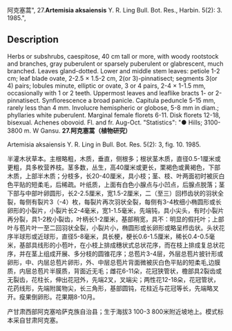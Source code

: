 阿克塞蒿",
27.**Artemisia aksaiensis** Y. R. Ling Bull. Bot. Res., Harbin. 5(2): 3. 1985.",

## Description
Herbs or subshrubs, caespitose, 40 cm tall or more, with woody rootstock and branches, gray puberulent or sparsely puberulent or glabrescent, much branched. Leaves gland-dotted. Lower and middle stem leaves: petiole 1-2 cm; leaf blade ovate, 2-2.5 × 1.5-2 cm, 2(or 3)-pinnatisect; segments 3(or 4) pairs; lobules minute, elliptic or ovate, 3 or 4 pairs, 2-4 × 1-1.5 mm, occasionally with 1 or 2 teeth. Uppermost leaves and leaflike bracts 1- or 2-pinnatisect. Synflorescence a broad panicle. Capitula peduncle 5-15 mm, rarely less than 4 mm. Involucre hemispheric or globose, 5-8 mm in diam.; phyllaries white puberulent. Marginal female florets 6-11. Disk florets 12-18, bisexual. Achenes obovoid. Fl. and fr. Aug-Oct.
  "Statistics": "● Hills; 3100-3800 m. W Gansu.
**27.阿克塞蒿（植物研究）**

Artemisia aksaiensis Y. R. Ling in Bull. Bot. Res. 5(2): 3, fig. 10. 1985.

半灌木状草本。主根略粗，木质，垂直，侧根多；根状茎木质，直径0.5-1厘米或更粗，具多枚营养枝。茎多数，丛生，高40厘米或更长，栗褐色或黄褐色，下部木质，上部半木质；分枝多，长20-40厘米，具小枝；茎、枝、叶两面初时被灰白色平贴的短柔毛，后稀疏。叶纸质，上面有白色小腺点与小凹点，后腺点脱落；茎下部与中部叶卵圆形，长2-2.5厘米，宽1.5-2厘米，二（至三）回栉齿状的羽状全裂，每侧有裂片3（-4）枚，每裂片再次羽状全裂，每侧有3-4枚细小椭圆形或长卵形的小裂片，小裂片长2-4毫米，宽1-1.5毫米，先端钝，具小尖头，有时小裂片再分裂，具1-2枚小裂齿，叶柄长1-2厘米，基部稍宽，具不：明显的假托叶；上部叶与苞片叶一至二回羽状全裂，小裂片小，椭圆形或长卵形或略呈栉齿状。头状花序半球形或近球形，直径5-8毫米，具长梗，梗长0.6-1.5厘米，稀长0.4-0.5毫米，基部具线形的小苞叶，在小枝上排成穗状式总状花序，而在枝上排成复总状花序，并在茎上组成开展、多分枝的圆锥花序；总苞片3-4层，外层总苞片披针形或卵形，中、内层总苞片卵形，外、中层总苞片背面微被灰白色平贴的短柔毛,边膜质，内层总苞片半膜质，背面近无毛；雌花6-11朵，花冠狭管状，檐部具2裂齿或无裂齿，花柱长，伸出花冠外，先端2叉，叉端尖；两性花12-18朵，花冠管状，花药线形，先端附属物尖，长三角形，基部圆钝，花柱近与花冠等长，先端略叉开。瘦果倒卵形。花果期8-10月。

产甘肃西部阿克塞哈萨克族自治县；生于海拔3 100-3 800米附近坡地上。模式标本采自甘肃阿克塞。
